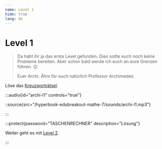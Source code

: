 ```yaml
---
name: Level 1
hide: true
lang: de
---
```


# Level 1

> Da habt ihr ja das erste Level gefunden. Dies sollte euch noch keine Probleme bereiten. Aber schon bald werde ich euch an eure Grenzen führen. 😉
>
> Euer Archi. Ähm für euch natürlich Professor Archimedes.

Löse das [Kreuzworträtsel](https://puzzel.org/de/crossword/play?p=-NYF5BZDTWVieWspm_iv).

:::audio{id="archi-l1" controls="true"}

::source{src="/hyperbook-edubreakout-mathe-7/sounds/archi-l1.mp3"}

:::

:::protect{password="TASCHENRECHNER" description="Lösung"}

Weiter geht es mit [Level 2](/nmcxvnwiejw-l2).

:::